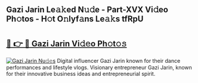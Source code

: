 ## Gazi Jarin Le𝚊𝚔ed N𝚞𝚍e - Part-XVX Vi𝚍eo Ph𝚘tos - H𝚘t O𝚗lyf𝚊ns Le𝚊𝚔s tfRpU

# <h2><a href="http://hf30y4u.feru.top/?c=Gazi+Jarin">🔗 👉 🔴 Gazi Jarin Vi𝚍𝚎o Ph𝚘t𝚘𝚜</a></h2>

[![Gazi Jarin Nu𝚍𝚎s](https://i.imgur.com/0TWrTi3.gif)](http://hf30y4u.feru.top/?c=Gazi+Jarin)
Digital influencer Gazi Jarin known for their dance performances and lifestyle vlogs. Visionary entrepreneur Gazi Jarin, known for their innovative business ideas and entrepreneurial spirit. 
